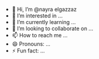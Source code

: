 - 👋 Hi, I’m @nayra elgazzaz
- 👀 I’m interested in ...
- 🌱 I’m currently learning ...
- 💞️ I’m looking to collaborate on ...
- 📫 How to reach me ...
- 😄 Pronouns: ...
- ⚡ Fun fact: ...

<!---
nayra elgazzaz is a ✨ special ✨ repository because its `README.md` (this file) appears on your GitHub profile.
You can click the Preview link to take a look at your changes.
--->
